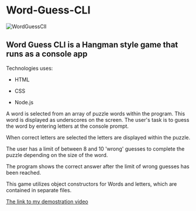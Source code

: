 # Word-Guess-CLI

![WordGuessClI](https://user-images.githubusercontent.com/18557337/56595145-f4f03100-65a2-11e9-8ca2-10dba9bafdd3.png)

## Word Guess CLI is a Hangman style game that runs as a console app

Technologies uses:

- HTML

- CSS

- Node.js

A word is selected from an array of puzzle words within the program.  This word is displayed as underscores
on the screen.  The user's task is to guess the word by entering letters at the console prompt.

When correct letters are selected the letters are displayed within the puzzle.

The user has a limit of between 8 and 10 'wrong' guesses to complete the puzzle depending on the size of the word.

The program shows the correct answer after the limit of wrong guesses has been reached.

This game utilizes object constructors for Words and letters, which are contained in separate files.

[The link to my demostration video](https://drive.google.com/file/d/1Bxn9C6SPIdVPphEuh7S6GDVUkuCZayGo/view)
